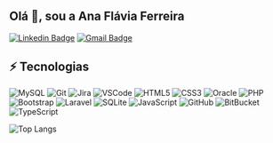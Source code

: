 ## Olá 👋, sou a Ana Flávia Ferreira
[![Linkedin Badge](https://img.shields.io/badge/-LinkedIn-blue?style=flat-square&logo=Linkedin&logoColor=white&link=https://www.linkedin.com/in/ana-flávia-ferreira/)](http://linkedin.com/in/ana-flávia-ferreira)
[![Gmail Badge](https://img.shields.io/badge/-Gmail-c14438?style=flat-square&logo=Gmail&logoColor=white&link=mailto:ferreiraanaflaviaalves@gmail.com)](mailto:ferreiraanaflaviaalves@gmail.com)

## ⚡ Tecnologias
![MySQL](https://img.shields.io/badge/-MySQL-4479A1?style=flat-square&logo=mysql&logoColor=white)
![Git](https://img.shields.io/badge/-Git-black?style=flat-square&logo=git)
![Jira](https://img.shields.io/badge/-JIRA-0052CC?style=flat-square&logo=jira)
![VSCode](https://img.shields.io/badge/-VSCode-007ACC?style=flat-square&logo=visual-studio-code&logoColor=white)
![HTML5](https://img.shields.io/badge/-HTML5-E34F26?style=flat-square&logo=html5&logoColor=white)
![CSS3](https://img.shields.io/badge/-CSS3-1572B6?style=flat-square&logo=css3)
![Oracle](https://img.shields.io/badge/Oracle-F80000?style=flat-square&logo=oracle&logoColor=white)
![PHP](https://img.shields.io/badge/PHP-777BB4?style=flat-square&logo=php&logoColor=white)
![Bootstrap](https://img.shields.io/badge/Bootstrap-563D7C?style=flat-square&logo=bootstrap&logoColor=white)
![Laravel](https://img.shields.io/badge/Laravel-FF2D20?style=flat-square&logo=laravel&logoColor=white)
![SQLite](https://img.shields.io/badge/SQLite-07405E?style=flat-square&logo=sqlite&logoColor=white)
![JavaScript](https://img.shields.io/badge/JavaScript-323330?style=flat-square&logo=javascript&logoColor=F7DF1E)
![GitHub](https://img.shields.io/badge/GitHub-100000?style=flat-square&logo=github&logoColor=white)
![BitBucket](https://img.shields.io/badge/-BitBucket-darkblue?style=flat-square&logo=bitbucket)
![TypeScript](https://img.shields.io/badge/-TypeScript-007ACC?style=flat-square&logo=typescript)

![Top Langs](https://github-readme-stats.vercel.app/api/top-langs/?username=AnaFlaviaFerreira&show_icons=true&layout=compact&theme=dark)
